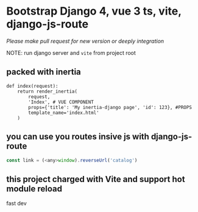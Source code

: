 # Bootstrap Django 4, vue 3 ts, vite, django-js-route 

*Please make pull request for new version or deeply integration*  

NOTE: run django server and `vite` from project root

## packed with inertia

```
def index(request):
    return render_inertia(
        request,
        'Index', # VUE COMPONENT
        props={'title': 'My inertia-django page', 'id': 123}, #PROPS 
        template_name='index.html'
    )
```

## you can use you routes insive js with django-js-route
```js
const link = (<any>window).reverseUrl('catalog')
```

## this project charged with Vite and support hot module reload

fast dev
